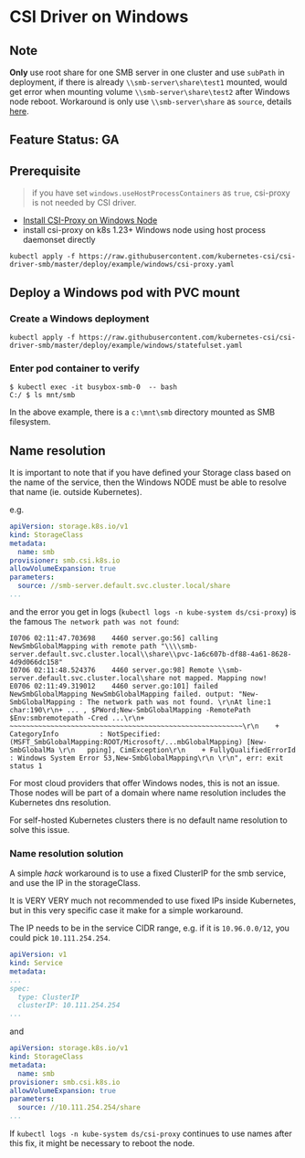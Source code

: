 # CSI Driver on Windows

## Note
**Only** use root share for one SMB server in one cluster and use `subPath` in deployment, if there is already `\\smb-server\share\test1` mounted, would get error when mounting volume `\\smb-server\share\test2` after Windows node reboot. Workaround is only use `\\smb-server\share` as `source`, details [here](https://github.com/kubernetes-csi/csi-driver-smb/issues/219#issuecomment-781952587).

## Feature Status: GA

## Prerequisite
 > if you have set `windows.useHostProcessContainers` as `true`, csi-proxy is not needed by CSI driver.
- [Install CSI-Proxy on Windows Node](https://github.com/kubernetes-csi/csi-proxy#installation)
- install csi-proxy on k8s 1.23+ Windows node using host process daemonset directly
```console
kubectl apply -f https://raw.githubusercontent.com/kubernetes-csi/csi-driver-smb/master/deploy/example/windows/csi-proxy.yaml
```


## Deploy a Windows pod with PVC mount
### Create a Windows deployment
```console
kubectl apply -f https://raw.githubusercontent.com/kubernetes-csi/csi-driver-smb/master/deploy/example/windows/statefulset.yaml
```

### Enter pod container to verify
```console
$ kubectl exec -it busybox-smb-0  -- bash
C:/ $ ls mnt/smb
```

In the above example, there is a `c:\mnt\smb` directory mounted as SMB filesystem.

## Name resolution

It is important to note that if you have defined your Storage class based on the name of the service, then the Windows NODE must be able to resolve that name (ie. outside Kubernetes).

e.g.

```yaml
apiVersion: storage.k8s.io/v1
kind: StorageClass
metadata:
  name: smb
provisioner: smb.csi.k8s.io
allowVolumeExpansion: true
parameters:
  source: //smb-server.default.svc.cluster.local/share
...
```

and the error you get in logs (`kubectl logs -n kube-system ds/csi-proxy`) is the famous `The network path was not found`:

```
I0706 02:11:47.703698    4460 server.go:56] calling NewSmbGlobalMapping with remote path "\\\\smb-server.default.svc.cluster.local\\share\\pvc-1a6c607b-df88-4a61-8628-4d9d066dc158"
I0706 02:11:48.524376    4460 server.go:98] Remote \\smb-server.default.svc.cluster.local\share not mapped. Mapping now!
E0706 02:11:49.319012    4460 server.go:101] failed NewSmbGlobalMapping NewSmbGlobalMapping failed. output: "New-SmbGlobalMapping : The network path was not found. \r\nAt line:1 char:190\r\n+ ... , $PWord;New-SmbGlobalMapping -RemotePath $Env:smbremotepath -Cred ...\r\n+                 ~~~~~~~~~~~~~~~~~~~~~~~~~~~~~~~~~~~~~~~~~~~~~~~~~~~~~~~~~\r\n    + CategoryInfo          : NotSpecified: (MSFT_SmbGlobalMapping:ROOT/Microsoft/...mbGlobalMapping) [New-SmbGlobalMa \r\n   pping], CimException\r\n    + FullyQualifiedErrorId : Windows System Error 53,New-SmbGlobalMapping\r\n \r\n", err: exit status 1
```

For most cloud providers that offer Windows nodes, this is not an issue. Those nodes will be part of a domain where name resolution includes the Kubernetes dns resolution.

For self-hosted Kubernetes clusters there is no default name resolution to solve this issue.

### Name resolution solution

A simple _hack_ workaround is to use a fixed ClusterIP for the smb service, and use the IP in the storageClass.

It is VERY VERY much not recommended to use fixed IPs inside Kubernetes, but in this very specific case it make for a simple workaround.

The IP needs to be in the service CIDR range, e.g. if it is `10.96.0.0/12`, you could pick `10.111.254.254`.

```yaml
apiVersion: v1
kind: Service
metadata:
...
spec:
  type: ClusterIP
  clusterIP: 10.111.254.254
...
```
and
```yaml
apiVersion: storage.k8s.io/v1
kind: StorageClass
metadata:
  name: smb
provisioner: smb.csi.k8s.io
allowVolumeExpansion: true
parameters:
  source: //10.111.254.254/share
...
```

If `kubectl logs -n kube-system ds/csi-proxy` continues to use names after this fix, it might be necessary to reboot the node.

